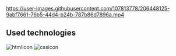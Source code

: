 https://user-images.githubusercontent.com/107813778/206448125-9abf7661-76b5-44d4-b24b-787b86d7896a.mp4

## Used technologies

![htmlicon](https://user-images.githubusercontent.com/107813778/206448330-7483ff43-5865-4a4e-a535-d847e333e753.png)
![cssicon](https://user-images.githubusercontent.com/107813778/206448346-6856da6e-b16e-4195-a9e8-6e4988124ffe.png)
